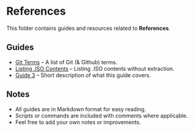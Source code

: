 # References

This folder contains guides and resources related to **References**.

## Guides

- [Git Terms](./git-terms.md) – A list of Git (& Github) terms.
- [Listing .ISO Contents](./Guide2.md) – Listing .ISO contents without extraction.
- [Guide 3](./Guide3.md) – Short description of what this guide covers.

## Notes

- All guides are in Markdown format for easy reading.  
- Scripts or commands are included with comments where applicable.  
- Feel free to add your own notes or improvements.

